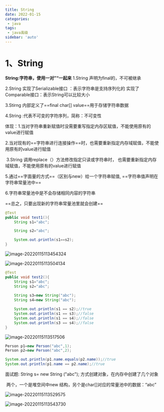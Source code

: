 ```yaml
---
title: String
date: 2022-01-15
categories:
 - java
tags:
 - java高级
sidebar: 'auto'
---
```

# 1、String

**String:字符串，使用一对”“一起来**
 1.String 声明为final的，不可被继承

 2.String 实现了Serializable接口 ：表示字符串是支持序列化的
         实现了Comparable接口：表示String可以比较大小

3.Stirng 内部定义了==final char[]   value==用于存储字符串数据

4.String :代表不可变的字符序列，简称：不可变性

​             体现：1.当对字符串重新赋值时没需要重写指定内存区赋值，不能使用原有的value进行赋值

​                         2.当对现有的==字符串进行连接操作==时，也需要重新指定内存域赋值，不能使用原有的value进行赋值

​                         3.String 调用replace（）方法修改指定只读或字符串时， 也需要重新指定内存域赋值，不能使用原有的value进行赋值

5.通过==字面量的方式==（区别与new）给一个字符串赋值, ==字符串值声明在字符串常量池中==

6.字符串常量池中是不会存储相同内容的字符串

==总之，只要出现新的字符串常量池里就会创建==

```java
@Test
public void test1(){
    String s1="abc";

    String s2="abc";

    System.out.println(s1==s2);
}
```



![image-20220115113454324](https://img.yishenlaoban.top/image_my/image-20220115113454324.png)





![image-20220115113504134](https://img.yishenlaoban.top/image_my/image-20220115113504134.png)





```  java
@Test
public void test2(){
    String s1="abc";
    String s2="abc";
    
    String s3=new String("abc");
    String s4=new String("abc");

    System.out.println(s1 == s2);//true
    System.out.println(s1 == s3);//false
    System.out.println(s1 == s4);//false
    System.out.println(s3 == s4);//false
}
```



![image-20220115113517506](https://img.yishenlaoban.top/image_my/image-20220115113517506.png)



```java
Person p1=new Person("abc",1);
Person p2=new Person("abc",2);

System.out.println(p1.name.equals(p2.name));//true
System.out.println(p1.name == p2.name);//true
```

面试题: String s= new String ("abc"); 方式创建对象，在内存中创建了几个对象

​            两个，一个是堆空间中new 结构，另个是char[]对应的常量池中的数据：“abc”

![image-20220115113529575](https://img.yishenlaoban.top/image_my/image-20220115113529575.png)



![image-20220115113543730](https://img.yishenlaoban.top/image_my/image-20220115113543730.png)